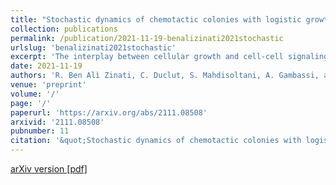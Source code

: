 ```yaml
---
title: "Stochastic dynamics of chemotactic colonies with logistic growth"
collection: publications
permalink: /publication/2021-11-19-benalizinati2021stochastic
urlslug: 'benalizinati2021stochastic'
excerpt: 'The interplay between cellular growth and cell-cell signaling is essential for the aggregation and proliferation of bacterial colonies, as well as for the self-organization of cell tissues. To investigate this interplay, we focus here on the collective properties of dividing chemotactic cell colonies by studying their long-time and large-scale dynamics through a renormalization group (RG) approach. The RG analysis reveals that a relevant but unconventional chemotactic interaction -- corresponding to a polarity-induced mechanism -- is generated by fluctuations at macroscopic scales, even when an underlying mechanism is absent at the microscopic level. This emerges from the interplay of the well-known Keller--Segel (KS) chemotactic nonlinearity and cell birth and death processes. At one-loop order, we find no stable fixed point of the RG flow equations. We discuss a connection between the dynamics investigated here and the celebrated Kardar--Parisi--Zhang (KPZ) equation with long-range correlated noise, which points at the existence of a strong-coupling, nonperturbative fixed point.'
date: 2021-11-19
authors: 'R. Ben Alì Zinati, C. Duclut, S. Mahdisoltani, A. Gambassi, and R. Golestanian'
venue: 'preprint'
volume: '/'
page: '/'
paperurl: 'https://arxiv.org/abs/2111.08508'
arxivid: '2111.08508'
pubnumber: 11
citation: '&quot;Stochastic dynamics of chemotactic colonies with logistic growth&quot;, R. Ben Alì Zinati, C. Duclut, S. Mahdisoltani, A. Gambassi, and R. Golestanian, <i>arXiv:2111.08508</i> (2021).'
---
```

[arXiv version <i class="fa fa-external-link-alt fa-xs" aria-hidden="true"></i>](https://arxiv.org/abs/2111.08508)
[[pdf] <i class="fa fa-download fa-xs" aria-hidden="true"></i>](http://charlieduclut.github.io/files/benalizinati2021stochastic.pdf)
<br/>